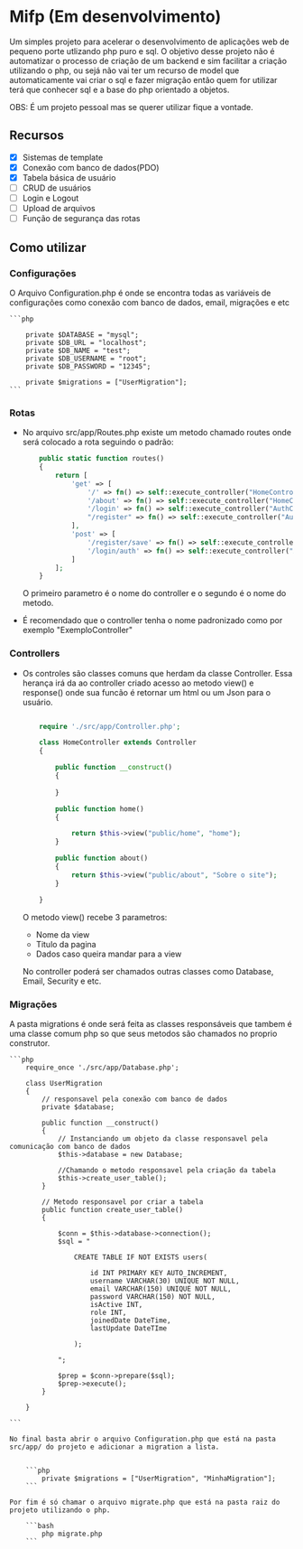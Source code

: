 # Mifp (Em desenvolvimento)

Um simples projeto para acelerar o desenvolvimento de aplicações web de pequeno porte utlizando php puro e sql. O objetivo desse projeto não é automatizar o processo de criação de um backend e sim facilitar a criação utilizando o php, ou sejá não vai ter um recurso de model que automaticamente vai criar o sql e fazer migração então quem for utilizar terá que conhecer sql e a base do php orientado a objetos.

OBS: É um projeto pessoal mas se querer utilizar fique a vontade.

## Recursos

- [x] Sistemas de template
- [x] Conexão com banco de dados(PDO)
- [x] Tabela básica de usuário
- [ ] CRUD de usuários
- [ ] Login e Logout
- [ ] Upload de arquivos
- [ ] Função de segurança das rotas

## Como utilizar

### Configurações

O Arquivo Configuration.php é onde se encontra todas as variáveis de configurações como conexão com banco de dados, email, migrações e etc

    ```php

        private $DATABASE = "mysql";
        private $DB_URL = "localhost";
        private $DB_NAME = "test";
        private $DB_USERNAME = "root";
        private $DB_PASSWORD = "12345";

        private $migrations = ["UserMigration"];
    ```

### Rotas

* No arquivo src/app/Routes.php existe um metodo chamado routes onde será colocado a rota seguindo o padrão:
    ```php
        public static function routes()
        {
            return [
                'get' => [
                    '/' => fn() => self::execute_controller("HomeController", "home"),
                    '/about' => fn() => self::execute_controller("HomeController", "about"),
                    '/login' => fn() => self::execute_controller("AuthController", "login"),
                    "/register" => fn() => self::execute_controller("AuthController", "register")
                ],
                'post' => [
                    '/register/save' => fn() => self::execute_controller("AuthController", "save"),
                    '/login/auth' => fn() => self::execute_controller("AuthController", "authenticate"),
                ]
            ];
        }
    ```

    O primeiro parametro é o nome do controller e o segundo é o nome do metodo.

* É recomendado que o controller tenha o nome padronizado como por exemplo "ExemploController"

### Controllers

* Os controles são classes comuns que herdam da classe Controller. Essa herança irá da ao controller criado acesso ao metodo view() e response() onde sua funcão é retornar um html ou um Json para o usuário.
    ```php

        require './src/app/Controller.php';

        class HomeController extends Controller
        {

            public function __construct()
            {
                
            }

            public function home()
            {

                return $this->view("public/home", "home");
            }

            public function about()
            {
                return $this->view("public/about", "Sobre o site");
            }

        }

    ```

    O metodo view() recebe 3 parametros:
    - Nome da view
    - Titulo da pagina
    - Dados caso queira mandar para a view

    No controller poderá ser chamados outras classes como Database, Email, Security e etc.

### Migrações

A pasta migrations é onde será feita as classes responsáveis que tambem é uma classe comum php so que seus metodos são chamados no proprio construtor.

    ```php
        require_once './src/app/Database.php';

        class UserMigration
        {
            // responsavel pela conexão com banco de dados
            private $database;

            public function __construct()
            {
                // Instanciando um objeto da classe responsavel pela comunicação com banco de dados
                $this->database = new Database;

                //Chamando o metodo responsavel pela criação da tabela
                $this->create_user_table();
            }

            // Metodo responsavel por criar a tabela
            public function create_user_table()
            {

                $conn = $this->database->connection();
                $sql = "
                
                    CREATE TABLE IF NOT EXISTS users(
                    
                        id INT PRIMARY KEY AUTO_INCREMENT,
                        username VARCHAR(30) UNIQUE NOT NULL,
                        email VARCHAR(150) UNIQUE NOT NULL,
                        password VARCHAR(150) NOT NULL,
                        isActive INT,
                        role INT,
                        joinedDate DateTime,
                        lastUpdate DateTIme

                    );
                
                ";

                $prep = $conn->prepare($sql);
                $prep->execute();
            }

        }

    ```

    No final basta abrir o arquivo Configuration.php que está na pasta src/app/ do projeto e adicionar a migration a lista.


        ```php
            private $migrations = ["UserMigration", "MinhaMigration"];
        ```

    Por fim é só chamar o arquivo migrate.php que está na pasta raiz do projeto utilizando o php.

        ```bash
            php migrate.php
        ```
